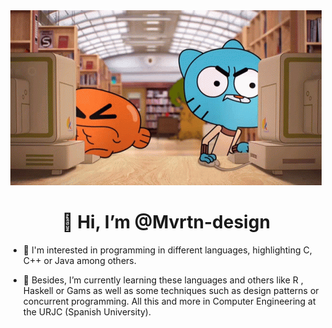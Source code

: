 <div id="header" align="center">
  <img src="https://github.com/Mvrtn-design/Mvrtn-design/blob/main/jugar-gumball.gif"/>
  <h1 align=center" >👋 Hi, I’m @Mvrtn-design</h1>
  
  </div>

- 👀 I'm interested in programming in different languages, highlighting C, C++ or Java among others. 

- 🌱 Besides, I’m currently learning these languages and others like R , Haskell or Gams as well as some techniques such as design patterns or concurrent programming. All this and more in Computer Engineering at the URJC (Spanish University).
